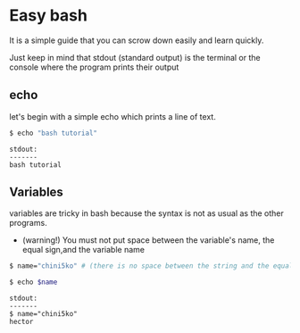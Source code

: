 # Easy bash
It is a simple guide that you can scrow down easily and learn quickly.

Just keep in mind that stdout (standard output) is the terminal or the console where the program prints their output

## echo

let's begin with a simple echo which prints a line of text. 

```bash
$ echo "bash tutorial"
```

```
stdout:
-------
bash tutorial 
```

## Variables
variables are tricky in bash because the syntax is not as usual as the other programs. 
-  (warning!) You must not put space between the variable's name, the equal sign,and the variable name 
```bash
$ name="chini5ko" # (there is no space between the string and the equal sign !)

$ echo $name
```
```
stdout:
-------
$ name="chini5ko"
hector  
```






